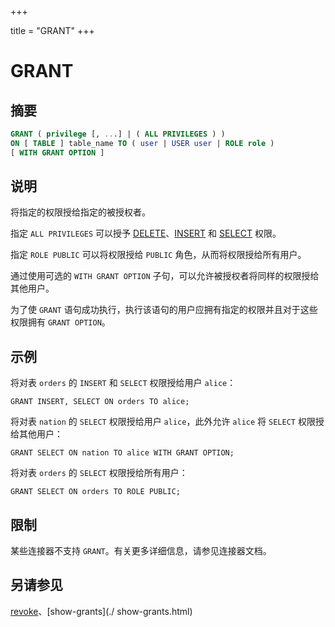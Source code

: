 +++

title = "GRANT"
+++

# GRANT

## 摘要

``` sql
GRANT ( privilege [, ...] | ( ALL PRIVILEGES ) )
ON [ TABLE ] table_name TO ( user | USER user | ROLE role )
[ WITH GRANT OPTION ]
```

## 说明

将指定的权限授给指定的被授权者。

指定 `ALL PRIVILEGES` 可以授予 [DELETE](./delete.html)、[INSERT](./insert.html) 和 [SELECT](./select.html) 权限。

指定 `ROLE PUBLIC` 可以将权限授给 `PUBLIC` 角色，从而将权限授给所有用户。

通过使用可选的 `WITH GRANT OPTION` 子句，可以允许被授权者将同样的权限授给其他用户。

为了使 `GRANT` 语句成功执行，执行该语句的用户应拥有指定的权限并且对于这些权限拥有 `GRANT OPTION`。

## 示例

将对表 `orders` 的 `INSERT` 和 `SELECT` 权限授给用户 `alice`：

    GRANT INSERT, SELECT ON orders TO alice;

将对表 `nation` 的 `SELECT` 权限授给用户 `alice`，此外允许 `alice` 将 `SELECT` 权限授给其他用户：

    GRANT SELECT ON nation TO alice WITH GRANT OPTION;

将对表 `orders` 的 `SELECT` 权限授给所有用户：

    GRANT SELECT ON orders TO ROLE PUBLIC;

## 限制

某些连接器不支持 `GRANT`。有关更多详细信息，请参见连接器文档。

## 另请参见

[revoke](./revoke.html)、[show-grants](./ show-grants.html)